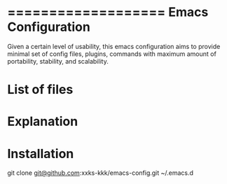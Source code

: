 ===================
Emacs Configuration
===================

Given a certain level of usability, this emacs configuration aims to provide minimal set of config files, plugins, commands
with maximum amount of portability, stability, and scalability.

List of files
=============

Explanation
===========


Installation
============

git clone git@github.com:xxks-kkk/emacs-config.git ~/.emacs.d





